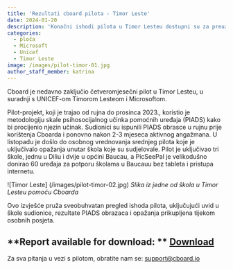 ```yaml
---
title: 'Rezultati cboard pilota - Timor Leste'
date: 2024-01-20
description: 'Konačni ishodi pilota u Timor Lesteu dostupni su za preuzimanje'
categories:
  - ploča
  - Microsoft
  - Unicef
  - Timor Leste
image: /images/pilot-timor-01.jpg
author_staff_member: katrina
---
```


Cboard je nedavno zaključio četveromjesečni pilot u Timor Lesteu, u suradnji s UNICEF-om Timorom Lesteom i Microsoftom.

Pilot-projekt, koji je trajao od rujna do prosinca 2023., koristio je metodologiju skale psihosocijalnog učinka pomoćnih uređaja (PIADS) kako bi procijenio njezin učinak. Sudionici su ispunili PIADS obrasce u rujnu prije korištenja Cboarda i ponovno nakon 2-3 mjeseca aktivnog angažmana. U listopadu je došlo do osobnog vrednovanja srednjeg pilota koje je uključivalo opažanja unutar škola koje su sudjelovale. Pilot je uključivao tri škole, jednu u Diliu i dvije u općini Baucau, a PicSeePal je velikodušno donirao 60 uređaja za potporu školama u Baucauu bez tableta i pristupa internetu.

![Timor Leste] (/images/pilot-timor-02.jpg)
_Slika iz jedne od škola u Timor Lesteu pomoću Cboarda_

Ovo izvješće pruža sveobuhvatan pregled ishoda pilota, uključujući uvid u škole sudionice, rezultate PIADS obrazaca i opažanja prikupljena tijekom osobnih posjeta.

## \*\*Report available for download: \*\* [Download](https://www.cboard.io/documents/CboardTimorLestePilot2023Report.pdf)

Za sva pitanja u vezi s pilotom, obratite nam se: [support@cboard.io](support@cboard.io)
